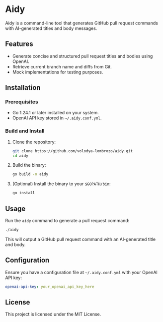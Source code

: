# Aidy

Aidy is a command-line tool that generates GitHub pull request commands with AI-generated titles and body messages.

## Features

- Generate concise and structured pull request titles and bodies using OpenAI.
- Retrieve current branch name and diffs from Git.
- Mock implementations for testing purposes.

## Installation

### Prerequisites

- Go 1.24.1 or later installed on your system.
- OpenAI API key stored in `~/.aidy.conf.yml`.

### Build and Install

1. Clone the repository:

   ```bash
   git clone https://github.com/volodya-lombrozo/aidy.git
   cd aidy
   ```

2. Build the binary:

   ```bash
   go build -o aidy
   ```

3. (Optional) Install the binary to your `$GOPATH/bin`:

   ```bash
   go install
   ```

## Usage

Run the `aidy` command to generate a pull request command:

```bash
./aidy
```

This will output a GitHub pull request command with an AI-generated title and body.

## Configuration

Ensure you have a configuration file at `~/.aidy.conf.yml` with your OpenAI API key:

```yaml
openai-api-key: your_openai_api_key_here
```

## License

This project is licensed under the MIT License.
